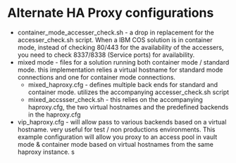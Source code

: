 # Alternate HA Proxy configurations

* container_mode_accesser_check.sh - a drop in replacement for the accesser_check.sh script.   When a IBM COS solution is in container mode, instead of checking 80/443 for the availability of the accessers, you need to check 8337/8338 (Service ports) for availability.
* mixed mode - files for a solution running both container mode / standard mode.  this implementation relies a virtual hostname for standard mode connections and one for container mode connections.
  * mixed_haproxy.cfg - defines multiple back ends for standard and container mode.   utilizes the accompanying accesser_check.sh script
  * mixed_accssser_check.sh - this relies on the accompanying haproxy.cfg, the two virtual hostnames and the predefined backends in the haproxy.cfg
* vip_haproxy.cfg - will allow pass to various backends based on a virtual hostname.   very useful for test / non productions environments.   This example configuration will allow you proxy to an access pool in vault mode & container mode based on virtual hostnames from the same haproxy instance.
s